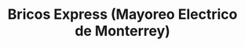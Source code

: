 ---
title: "Bricos Express (Mayoreo Electrico de Monterrey)"
url: /monterrey/bricos-express-mayoreo-electrico-de-monterrey/
shop: hardware
---